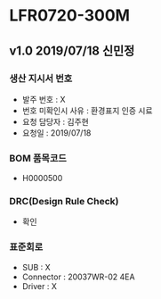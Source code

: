 # LFR0720-300M

## v1.0 2019/07/18 신민정

### 생산 지시서 번호  
* 발주 번호 : X
* 번호 미확인시 사유 : 환경표지 인증 시료
* 요청 담당자 : 김주현
* 요청일 : 2019/07/18

###  BOM 품목코드
* H0000500

### DRC(Design Rule Check)
* 확인

### 표준회로
* SUB : X
* Connector : 20037WR-02 4EA
* Driver : X
